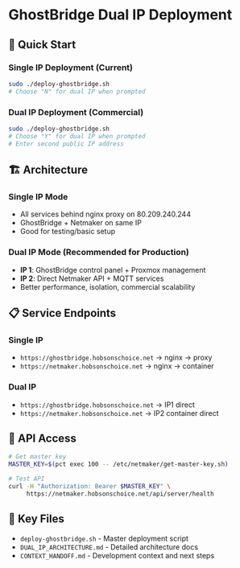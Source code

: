 # GhostBridge Dual IP Deployment

## 🚀 **Quick Start**

### **Single IP Deployment (Current)**
```bash
sudo ./deploy-ghostbridge.sh
# Choose "N" for dual IP when prompted
```

### **Dual IP Deployment (Commercial)**
```bash
sudo ./deploy-ghostbridge.sh  
# Choose "Y" for dual IP when prompted
# Enter second public IP address
```

## 🏗️ **Architecture**

### **Single IP Mode**
- All services behind nginx proxy on 80.209.240.244
- GhostBridge + Netmaker on same IP
- Good for testing/basic setup

### **Dual IP Mode (Recommended for Production)**
- **IP 1**: GhostBridge control panel + Proxmox management
- **IP 2**: Direct Netmaker API + MQTT services  
- Better performance, isolation, commercial scalability

## 📋 **Service Endpoints**

### **Single IP**
- `https://ghostbridge.hobsonschoice.net` → nginx → proxy
- `https://netmaker.hobsonschoice.net` → nginx → container

### **Dual IP**  
- `https://ghostbridge.hobsonschoice.net` → IP1 direct
- `https://netmaker.hobsonschoice.net` → IP2 container direct

## 🔑 **API Access**

```bash
# Get master key
MASTER_KEY=$(pct exec 100 -- /etc/netmaker/get-master-key.sh)

# Test API
curl -H "Authorization: Bearer $MASTER_KEY" \
     https://netmaker.hobsonschoice.net/api/server/health
```

## 📁 **Key Files**
- `deploy-ghostbridge.sh` - Master deployment script
- `DUAL_IP_ARCHITECTURE.md` - Detailed architecture docs
- `CONTEXT_HANDOFF.md` - Development context and next steps